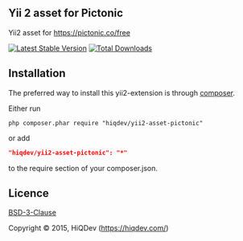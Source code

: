 Yii 2 asset for Pictonic
------------------------

Yii2 asset for https://pictonic.co/free

[![Latest Stable Version](https://poser.pugx.org/hiqdev/yii2-asset-pictonic/v/stable.png)](https://packagist.org/packages/hiqdev/yii2-asset-pictonic)
[![Total Downloads](https://poser.pugx.org/hiqdev/yii2-asset-pictonic/downloads.png)](https://packagist.org/packages/hiqdev/yii2-asset-pictonic)

## Installation

The preferred way to install this yii2-extension is through [composer](http://getcomposer.org/download/).

Either run

```
php composer.phar require "hiqdev/yii2-asset-pictonic"
```

or add

```json
"hiqdev/yii2-asset-pictonic": "*"
```

to the require section of your composer.json.

## Licence

[BSD-3-Clause](http://choosealicense.com/licenses/bsd-3-clause)

Copyright © 2015, HiQDev (https://hiqdev.com/)
